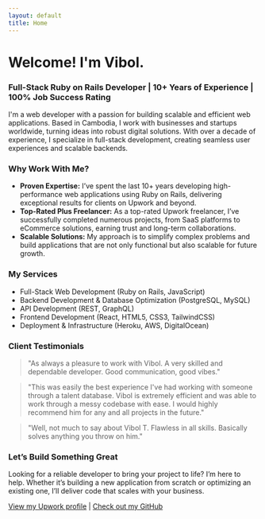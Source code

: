 ```yaml
---
layout: default
title: Home
---
```


# Welcome! I'm Vibol.

### Full-Stack Ruby on Rails Developer | 10+ Years of Experience | 100% Job Success Rating

I'm a web developer with a passion for building scalable and efficient web applications. Based in Cambodia, I work with businesses and startups worldwide, turning ideas into robust digital solutions. With over a decade of experience, I specialize in full-stack development, creating seamless user experiences and scalable backends.

### Why Work With Me?

- **Proven Expertise:** I’ve spent the last 10+ years developing high-performance web applications using Ruby on Rails, delivering exceptional results for clients on Upwork and beyond.
- **Top-Rated Plus Freelancer:** As a top-rated Upwork freelancer, I’ve successfully completed numerous projects, from SaaS platforms to eCommerce solutions, earning trust and long-term collaborations.
- **Scalable Solutions:** My approach is to simplify complex problems and build applications that are not only functional but also scalable for future growth.

### My Services

- Full-Stack Web Development (Ruby on Rails, JavaScript)
- Backend Development & Database Optimization (PostgreSQL, MySQL)
- API Development (REST, GraphQL)
- Frontend Development (React, HTML5, CSS3, TailwindCSS)
- Deployment & Infrastructure (Heroku, AWS, DigitalOcean)

### Client Testimonials

> "As always a pleasure to work with Vibol. A very skilled and dependable developer. Good communication, good vibes."

> "This was easily the best experience I've had working with someone through a talent database. Vibol is extremely efficient and was able to work through a messy codebase with ease. I would highly recommend him for any and all projects in the future."

> "Well, not much to say about Vibol T. Flawless in all skills. Basically solves anything you throw on him."

### Let’s Build Something Great

Looking for a reliable developer to bring your project to life? I’m here to help. Whether it’s building a new application from scratch or optimizing an existing one, I’ll deliver code that scales with your business.

[View my Upwork profile](https://www.upwork.com/freelancers/~0177ae7f1e808b75ba) | [Check out my GitHub](https://github.com/tvcam)

